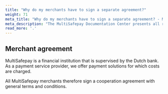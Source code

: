 ```yaml
---
title: "Why do my merchants have to sign a separate agreement?"
weight: 71
meta_title: "Why do my merchants have to sign a separate agreement? - MultiSafepay Docs"
meta_description: "The MultiSafepay Documentation Center presents all relevant information about our Plugins and API. You can also find support pages for Payment Methods, Tools and General Questions as well as the contact details of our Support and Integration Teams."
read_more: '.'
---
```


## Merchant agreement

MultiSafepay is a financial institution that is supervised by the Dutch bank. As a payment service provider, we offer payment solutions for which costs are charged. 

All MultiSafepay merchants therefore sign a cooperation agreement with general terms and conditions.
